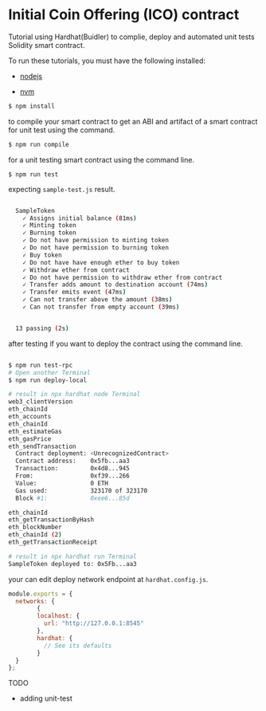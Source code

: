 # Initial Coin Offering (ICO) contract

Tutorial using Hardhat(Buidler) to complie, deploy and automated unit tests Solidity smart contract.

To run these tutorials, you must have the following installed:

- [nodejs](https://nodejs.org/en/)

- [nvm](https://github.com/nvm-sh/nvm)

```bash
$ npm install
```

to compile your smart contract to get an ABI and artifact of a smart contract for unit test using the command.

```bash
$ npm run compile
```

for a unit testing smart contract using the command line.

```
$ npm run test
```
expecting `sample-test.js` result.
```bash

  SampleToken
    ✓ Assigns initial balance (81ms)
    ✓ Minting token
    ✓ Burning token
    ✓ Do not have permission to minting token
    ✓ Do not have permission to burning token
    ✓ Buy token
    ✓ Do not have have enough ether to buy token
    ✓ Withdraw ether from contract
    ✓ Do not have permission to withdraw ether from contract
    ✓ Transfer adds amount to destination account (74ms)
    ✓ Transfer emits event (47ms)
    ✓ Can not transfer above the amount (38ms)
    ✓ Can not transfer from empty account (39ms)


  13 passing (2s)

```

after testing if you want to deploy the contract using the command line.

```bash

$ npm run test-rpc
# Open another Terminal
$ npm run deploy-local

# result in npx hardhat node Terminal
web3_clientVersion
eth_chainId
eth_accounts
eth_chainId
eth_estimateGas
eth_gasPrice
eth_sendTransaction
  Contract deployment: <UnrecognizedContract>
  Contract address:    0x5fb...aa3
  Transaction:         0x4d8...945
  From:                0xf39...266
  Value:               0 ETH
  Gas used:            323170 of 323170
  Block #1:            0xee6...85d

eth_chainId
eth_getTransactionByHash
eth_blockNumber
eth_chainId (2)
eth_getTransactionReceipt

# result in npx hardhat run Terminal
SampleToken deployed to: 0x5Fb...aa3

```
your can edit deploy network endpoint at `hardhat.config.js`.

```javascript
module.exports = {
  networks: {
        {
        localhost: {
          url: "http://127.0.0.1:8545"
        },
        hardhat: {
          // See its defaults
        }
  }
};

```

TODO
 - adding unit-test